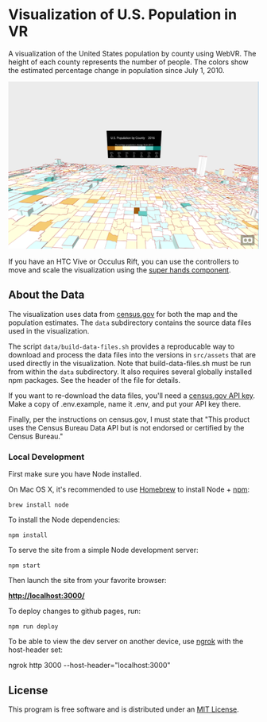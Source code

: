 # Visualization of U.S. Population in VR

A visualization of the United States population by county using WebVR.  The height of each county represents the number of people.
The colors show the estimated percentage change in population since July 1, 2010.

[![VR U.S. Population](./src/assets/preview.png)](https://sbrudz.github.io/vr-us-population/)

If you have an HTC Vive or Occulus Rift, you can use the controllers to move and scale the visualization using the [super hands component](https://github.com/wmurphyrd/aframe-super-hands-component).

## About the Data

The visualization uses data from [census.gov](https://census.gov) for both the map and the population estimates.
The `data` subdirectory contains the source data files used in the visualization.

The script `data/build-data-files.sh`
provides a reproducable way to download and process the data files into the versions in `src/assets` that are used
directly in the visualization.  Note that build-data-files.sh must be run from within the `data` subdirectory.  It also
requires several globally installed npm packages.  See the header of the file for details.

If you want to re-download the data files, you'll need a [census.gov API key](https://api.census.gov/data/key_signup.html).
Make a copy of .env.example, name it .env, and put your API key there.

Finally, per the instructions on census.gov, I must state that "This product uses the Census Bureau Data API but is not endorsed or certified by the Census Bureau."

### Local Development

First make sure you have Node installed.

On Mac OS X, it's recommended to use [Homebrew](http://brew.sh/) to install Node + [npm](https://www.npmjs.com):

    brew install node

To install the Node dependencies:

    npm install

To serve the site from a simple Node development server:

    npm start

Then launch the site from your favorite browser:

[__http://localhost:3000/__](http://localhost:3000/)

To deploy changes to github pages, run:

    npm run deploy

To be able to view the dev server on another device, use [ngrok](https://ngrok.com/) with the host-header set:

ngrok http 3000 --host-header="localhost:3000"

## License

This program is free software and is distributed under an [MIT License](LICENSE).
